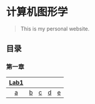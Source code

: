 # 计算机图形学
> This is my personal website.

## 目录
### 第一章
|[Lab1](https://liyi1003zcmu.github.io/CourseWare/CGChapters/Chapter1/Chapter-1-lab1.html)| | | | |
|:----:|:----:|:---:|:----:|:----:|
|[a](https://yyyanmh.github.io/yyyan/CG/demo/ch01a.html)|[b]()|[c]()|[d]()|[e]()|
